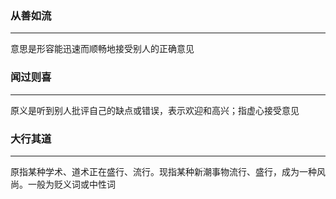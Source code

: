 ### 从善如流

----

意思是形容能迅速而顺畅地接受别人的正确意见



### 闻过则喜

---

原义是听到别人批评自己的缺点或错误，表示欢迎和高兴；指虚心接受意见



### 大行其道

---

原指某种学术、道术正在盛行、流行。现指某种新潮事物流行、盛行，成为一种风尚。一般为贬义词或中性词